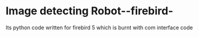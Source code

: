 # Image detecting  Robot--firebird-

Its python code written for firebird 5 which is burnt with com interface code 
